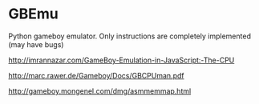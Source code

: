 # GBEmu
Python gameboy emulator.
Only instructions are completely implemented (may have bugs)


http://imrannazar.com/GameBoy-Emulation-in-JavaScript:-The-CPU

http://marc.rawer.de/Gameboy/Docs/GBCPUman.pdf

http://gameboy.mongenel.com/dmg/asmmemmap.html

